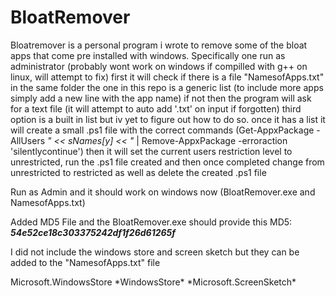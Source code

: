 # BloatRemover
Bloatremover is a personal program i wrote to remove some of the bloat apps that come pre installed with windows.
  Specifically one run as administrator (probably wont work on windows if compilled with g++ on linux, will attempt to fix)
  first it will check if there is a file "NamesofApps.txt" in the same folder the one in this repo is a generic list (to include more apps simply add a new line with the app name)
  if not then the program will ask for a text file (it will attempt to auto add '.txt' on input if forgotten) third option is a built in list but iv yet to figure out how to do so.
  once it has a list it will create a small .ps1 file with the correct commands (Get-AppxPackage -AllUsers *" << sNames[y] << "* | Remove-AppxPackage -erroraction 'silentlycontinue')
  then it will set the current users restriction level to unrestricted, run the .ps1 file created and then once completed change from unrestricted to restricted as well as delete the created .ps1 file

Run as Admin and it should work on windows now (BloatRemover.exe and NamesofApps.txt) 

Added MD5 File and the BloatRemover.exe should provide this MD5: ***54e52ce18c303375242df1f26d61265f***

I did not include the windows store and screen sketch but they can be added to the "NamesofApps.txt" file

Microsoft.WindowsStore
\*WindowsStore\*
\*Microsoft.ScreenSketch\*
